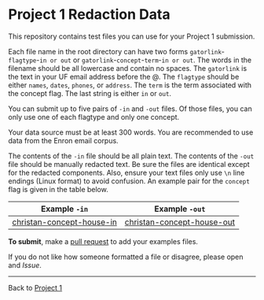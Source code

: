 # Project 1 Redaction Data

This repository contains test files you can use for your Project 1 submission.

Each file name in the root directory can have two forms `gatorlink`-`flagtype`-`in or out` or `gatorlink`-`concept`-`term`-`in or out`.
The words in the filename should be all lowercase and contain no spaces.
The `gatorlink` is the text in your UF email address before the @.
The `flagtype` should be either `names`, `dates`, `phones`, or `address`.
The `term` is the term associated with the concept flag.
The last string is either `in` or `out`.

You can submit up to five pairs of `-in` and `-out` files. 
Of those files, you can only use one of each flagtype and only one concept. 

Your data source must be at least 300 words.
You are recommended to use data from the Enron email corpus.

The contents of the `-in` file should be all plain text.
The contents of the `-out` file should be manually redacted text.
Be sure the files are identical except for the redacted components.
Also, ensure your text files only use `\n` line endings (Linux format) to avoid confusion.
An example pair for the `concept` flag is given in the table below.

| Example `-in` | Example `-out` |
| ------------- | -------------- |
|[christan-concept-house-in](christan-concept-house-in) | [christan-concept-house-out](christan-concept-house-out) |


**To submit**, make a [pull request](https://docs.github.com/en/pull-requests/collaborating-with-pull-requests/proposing-changes-to-your-work-with-pull-requests/creating-a-pull-request) to add your examples files.

If you do not like how someone formatted a file or disagree, please open and *Issue*.

---
Back to [Project 1](https://ufdatastudio.com/cis6930fa24/assignments/project1)

